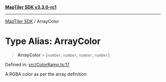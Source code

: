 [**MapTiler SDK v3.3.0-rc1**](../README.md)

***

[MapTiler SDK](../README.md) / ArrayColor

# Type Alias: ArrayColor

> **ArrayColor** = \[`number`, `number`, `number`, `number`\]

Defined in: [src/ColorRamp.ts:17](https://github.com/maptiler/maptiler-sdk-js/blob/d9cb958ebf063ecde2f6f583eb172e5a83460e6a/src/ColorRamp.ts#L17)

A RGBA color as per the array definition
